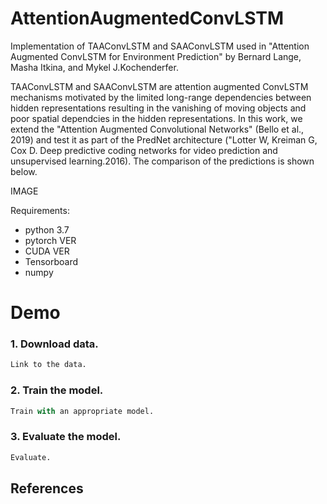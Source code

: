 # AttentionAugmentedConvLSTM

Implementation of TAAConvLSTM and SAAConvLSTM used in "Attention Augmented ConvLSTM for Environment Prediction" by Bernard Lange, Masha Itkina, and Mykel J.Kochenderfer.

TAAConvLSTM and SAAConvLSTM are attention augmented ConvLSTM mechanisms motivated by the limited long-range dependencies between hidden representations resulting in the vanishing of moving objects and poor spatial dependcies in the hidden representations. In this work, we extend the "Attention Augmented Convolutional Networks" (Bello et al., 2019) and test it as part of the PredNet architecture ("Lotter W, Kreiman G, Cox D. Deep predictive coding networks for video prediction and unsupervised learning.2016). The comparison of the predictions is shown below.


IMAGE

Requirements:
- python 3.7
- pytorch VER
- CUDA VER
- Tensorboard 
- numpy


# Demo

### 1. Download data.

```python
Link to the data.
```

### 2. Train the model.
```python
Train with an appropriate model.
```

### 3. Evaluate the model.
```python
Evaluate.
```


## References 
